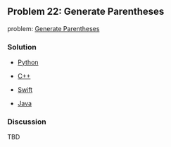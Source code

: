## Problem 22: Generate Parentheses

problem: [Generate Parentheses](https://leetcode.com/problems/generate-parentheses/)

### Solution

- [Python](../python/problem22.py)

- [C++](../cpp/problem22.cpp)

- [Swift](../swift/problem22.swift)

- [Java](../java/problem22.java)

### Discussion

TBD

